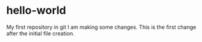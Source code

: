 # hello-world
My first repository in git
I am making some changes. This is the first change after the initial file creation.

